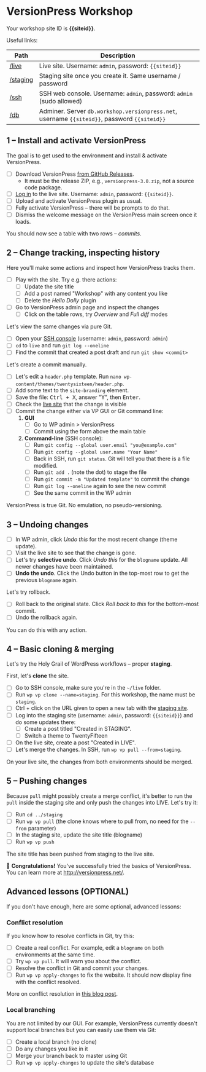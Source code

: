 # VersionPress Workshop 

Your workshop site ID is **{{siteid}}**.

Useful links:

| Path | Description |
|----- | ---- |
| [/live](/live) | Live site. Username: `admin`, password: `{{siteid}}` |
| [/staging](/staging) | Staging site once you create it. Same username / password |
| [/ssh](/ssh) | SSH web console. Username: `admin`, password: `admin` (sudo allowed) |
| [/db](/db?server=db.workshop.versionpress.net&username={{siteid}}&db=vp_workshop_{{siteid}}_db) | Adminer. Server `db.workshop.versionpress.net`, username `{{siteid}}`, password `{{siteid}}` |



## 1 – Install and activate VersionPress

The goal is to get used to the environment and install & activate VersionPress.

- [ ] Download VersionPress [from GitHub Releases](https://github.com/versionpress/versionpress/releases).
    - It must be the release ZIP, e.g., `versionpress-3.0.zip`, not a source code package.
- [ ] [Log in](/live/wp-admin) to the live site. Username: `admin`, password: `{{siteid}}`.
- [ ] Upload and activate VersionPress plugin as usual.
- [ ] Fully activate VersionPress – there will be prompts to do that.
- [ ] Dismiss the welcome message on the VersionPress main screen once it loads.

You should now see a table with two rows – *commits*.


## 2 – Change tracking, inspecting history

Here you'll make some actions and inspect how VersionPress tracks them. 

- [ ] Play with the site. Try e.g. there actions:
    - [ ] Update the site title
    - [ ] Add a post named "Workshop" with any content you like
    - [ ] Delete the *Hello Dolly* plugin
- [ ] Go to VersionPress admin page and inspect the changes
    - [ ] Click on the table rows, try *Overview* and *Full diff* modes 

Let's view the same changes via pure Git.
    
- [ ] Open your [SSH console](/ssh) (username: `admin`, password: `admin`)
- [ ] `cd` to `live` and run `git log --oneline`
- [ ] Find the commit that created a post draft and run `git show <commit>`

Let's create a commit manually.

- [ ] Let's edit a `header.php` template. Run `nano wp-content/themes/twentysixteen/header.php`.
- [ ] Add some text to the `site-branding` element.
- [ ] Save the file: <kbd>Ctrl + X</kbd>, answer "Y", then <kbd>Enter</kbd>.
- [ ] Check the [live site](/live) that the change is visible
- [ ] Commit the change either via VP GUI or Git command line:
    1. **GUI** 
        - [ ] Go to WP admin > VersionPress
        - [ ] Commit using the form above the main table
    2. **Command-line** (SSH console):
        - [ ] Run `git config --global user.email "you@example.com"`
        - [ ] Run `git config --global user.name "Your Name"`
        - [ ] Back in SSH, run `git status`. Git will tell you that there is a file modified.
        - [ ] Run `git add .` (note the dot) to stage the file
        - [ ] Run `git commit -m "Updated template"` to commit the change
        - [ ] Run `git log --oneline` again to see the new commit
        - [ ] See the same commit in the WP admin

VersionPress is true Git. No emulation, no pseudo-versioning.


## 3 – Undoing changes

- [ ] In WP admin, click *Undo this* for the most recent change (theme update).
- [ ] Visit the live site to see that the change is gone.
- [ ] Let's try **selective undo**. Click *Undo this* for the `blogname` update. All newer changes have been maintained.
- [ ] **Undo the undo**. Click the Undo button in the top-most row to get the previous `blogname` again. 

Let's try rollback.

- [ ] Roll back to the original state. Click *Roll back to this* for the bottom-most commit.
- [ ] Undo the rollback again.

You can do this with any action.



## 4 – Basic cloning & merging

Let's try the Holy Grail of WordPress workflows – proper **staging**. 

First, let's **clone** the site.

- [ ] Go to SSH console, make sure you're in the `~/live` folder.
- [ ] Run `wp vp clone --name=staging`. For this workshop, the name must be `staging`.
- [ ] Ctrl + click on the URL given to open a new tab with the [staging site](/staging).
- [ ] Log into the staging site (username: `admin`, password: `{{siteid}}`) and do some updates there:
    - [ ] Create a post titled "Created in STAGING".
    - [ ] Switch a theme to TwentyFifteen
- [ ] On the live site, create a post "Created in LIVE".
- [ ] Let's merge the changes. In SSH, run `wp vp pull --from=staging`.

On your live site, the changes from both environments should be merged.


## 5 – Pushing changes

Because `pull` might possibly create a merge conflict, it's better to run the `pull` inside the staging site and only push the changes into LIVE. Let's try it:

- [ ] Run `cd ../staging`
- [ ] Run `wp vp pull` (the clone knows where to pull from, no need for the `--from` parameter)
- [ ] In the staging site, update the site title (blogname)
- [ ] Run `wp vp push`

The site title has been pushed from staging to the live site.


:tada: **Congratulations!** You've successfully tried the basics of VersionPress. You can learn more at <http://versionpress.net/>.


## Advanced lessons (OPTIONAL)

If you don't have enough, here are some optional, advanced lessons:

### Conflict resolution

If you know how to resolve conflicts in Git, try this:

- [ ] Create a real conflict. For example, edit a `blogname` on both environments at the same time.
- [ ] Try `wp vp pull`. It will warn you about the conflict.
- [ ] Resolve the conflict in Git and commit your changes.
- [ ] Run `wp vp apply-changes` to fix the website. It should now display fine with the conflict resolved.

More on conflict resolution in [this blog post](http://blog.versionpress.net/2015/09/versionpress-2-0-staging/).


### Local branching

You are not limited by our GUI. For example, VersionPress currently doesn't support local branches but you can easily use them via Git:

- [ ] Create a local branch (no clone)
- [ ] Do any changes you like in it
- [ ] Merge your branch back to master using Git
- [ ] Run `wp vp apply-changes` to update the site's database
